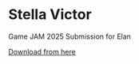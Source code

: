 # Stella Victor 

 Game JAM 2025 Submission for Elan

 [Download from here](https://github.com/ytgs5148/stella-victor/releases/tag/v0.1-beta)
